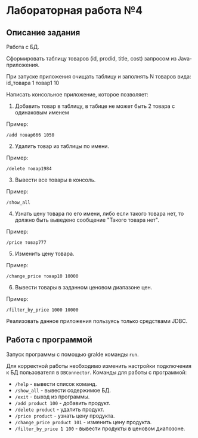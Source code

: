 # Лабораторная работа №4

## Описание задания

Работа с БД.

Сформировать таблицу товаров (id, prodid, title, cost) запросом из Java-приложения.

При запуске приложения очищать таблицу и заполнять N товаров вида:
	id_товара 1 товар1 10
	
Написать консольное приложение, которое позволяет:
1. Добавить товар в таблицу, в табице не может быть 2 товара с одинаковым именем

Пример:

	/add товар666 1050
2. Удалить товар из таблицы	по имени.

Пример:

	/delete товар1984
3. Вывести все товары в консоль.

Пример:

	/show_аll
4. Узнать цену товара по его имени, либо если такого товара нет, то должно быть выведено сообщение "Такого товара нет".

Пример: 

	/price товар777
5. Изменить цену товара.

Пример: 

	/change_price товар10 10000

6. Вывести товары в заданном ценовом диапазоне цен.

Пример:
 
	/filter_by_price 1000 10000

Реализовать данное приложения пользуясь только средствами JDBC.

## Работа с программой
Запуск программы с помощью gralde команды `run`.

Для корректной работы необходимо изменить настройки подключения к БД пользователя в `DBConnector`.
Команды для работы с программой:
* `/help` - вывести список команд.
* `/show_all` - вывести содержимое БД.
* `/exit` - выход из программы.
* `/add product 100` - добавить продукт.
* `/delete product` - удалить продукт.
* `/price product` - узнать цену продукта.
* `/change_price product 101` - изменить цену продукта.
* `/filter_by_price 1 100` - вывести продукты в ценовом диапозоне.